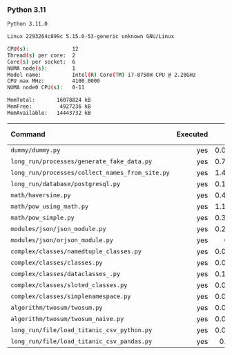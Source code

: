 ### **Python 3.11**

```bash
Python 3.11.0

Linux 2293264c899c 5.15.0-53-generic unknown GNU/Linux

CPU(s):              12
Thread(s) per core:  2
Core(s) per socket:  6
NUMA node(s):        1
Model name:          Intel(R) Core(TM) i7-8750H CPU @ 2.20GHz
CPU max MHz:         4100.0000
NUMA node0 CPU(s):   0-11

MemTotal:       16078824 kB
MemFree:         4927236 kB
MemAvailable:   14443732 kB
```

| Command | Executed | Mean [s] | Stddev [s] | Median [s] | Min [s] | Max [s] | Memory [MB] |
|:---|---:|---:|---:|---:|---:|---:|---:|
| `dummy/dummy.py` | yes | 0.01647 | 0.00441 | 0.01697 | 0.01196 | 0.02364 | 25.775 |
| `long_run/processes/generate_fake_data.py` | yes | 0.74082 | 0.00466 | 0.7409 | 0.73409 | 0.74763 | 71.84766 |
| `long_run/processes/collect_names_from_site.py` | yes | 1.43654 | 0.01101 | 1.43784 | 1.41957 | 1.45354 | 47.18906 |
| `long_run/database/postgresql.py` | yes | 0.14082 | 0.00081 | 0.1406 | 0.13961 | 0.14223 | 31.57617 |
| `math/haversine.py` | yes | 0.47127 | 0.01905 | 0.46671 | 0.4501 | 0.50531 | 25.66445 |
| `math/pow_using_math.py` | yes | 1.15706 | 0.01117 | 1.15314 | 1.14462 | 1.17615 | 26.17891 |
| `math/pow_simple.py` | yes | 0.31503 | 0.00111 | 0.31497 | 0.31382 | 0.31731 | 25.59414 |
| `modules/json/json_module.py` | yes | 0.27798 | 0.00744 | 0.27548 | 0.27332 | 0.2987 | 26.11719 |
| `modules/json/orjson_module.py` | yes | 0.171 | 0.00084 | 0.17103 | 0.1697 | 0.17242 | 26.76406 |
| `complex/classes/namedtuple_classes.py` | yes | 0.07846 | 0.00041 | 0.07835 | 0.07779 | 0.07925 | 26.3668 |
| `complex/classes/classes.py` | yes | 0.01949 | 0.00154 | 0.01904 | 0.01875 | 0.02384 | 27.39414 |
| `complex/classes/dataclasses_.py` | yes | 0.10734 | 0.00044 | 0.10724 | 0.10661 | 0.10808 | 27.35195 |
| `complex/classes/sloted_classes.py` | yes | 0.02235 | 0.00293 | 0.02174 | 0.01922 | 0.02645 | 27.32695 |
| `complex/classes/simplenamespace.py` | yes | 0.02481 | 0.0009 | 0.02447 | 0.0241 | 0.02661 | 27.30703 |
| `algorithm/twosum/twosum.py` | yes | 0.06953 | 0.00051 | 0.06954 | 0.06887 | 0.07043 | 25.93867 |
| `algorithm/twosum/twosum_naive.py` | yes | 0.06906 | 0.00037 | 0.06913 | 0.06856 | 0.0696 | 25.82891 |
| `long_run/file/load_titanic_csv_python.py` | yes | 0.05538 | 0.00049 | 0.0555 | 0.05472 | 0.05599 | 25.91914 |
| `long_run/file/load_titanic_csv_pandas.py` | yes | 0.5799 | 0.00369 | 0.57982 | 0.57601 | 0.58843 | 68.93438 |
